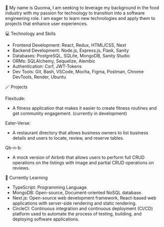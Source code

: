 👋 My name is Quonna, I am seeking to leverage my background in the food industry with my  passion for technology to transition into a software engineering role. I am eager to learn new technologies and apply them to projects that enhance user experiences.

:computer: Technology and Skills
- Frontend Development: React, Redux, HTML/CSS, Next
- Backend Development: Node.js, Express.js, Flask, Sanity
- Databases: PostgreSQL, SQLite, MongoDB, Sanity Studio
- ORMs: SQLAlchemy, Sequelize, Alembic
- Authentication: Csrf,  JWT-Tokens
- Dev Tools: Git, Bash, VSCode, Mocha, Figma, Postman, Chrome DevTools, Render, Ubuntu

🪄 Projects
 
 Flexitude:
 - A fitness application that makes it easier to create fitness routines and get community engagement. (currently in development)  
 
 Eater-Verse:
- A restaurant directory that allows business owners to list business details and users to locate, review, and reserve tables.  

Qb-n-b:
 - A mock version of Airbnb that allows users to perform full CRUD operations on the listings with image and partial CRUD operations on reviews.
   
:seedling: Currently Learning
- TypeScript: Programming Language.
- MongoDB: Open-source, Document-oriented NoSQL database.
- Next.js: Open-source web development framework, React-based web applications with server-side rendering and static rendering.
- CircleCI: Continuous integration and continuous deployment (CI/CD) platform used to automate the process of testing, building, and deploying software applications.





  
<!---
Quonnaq0711/Quonnaq0711 is a ✨ special ✨ repository because its `README.md` (this file) appears on your GitHub profile.
You can click the Preview link to take a look at your changes.
--->
